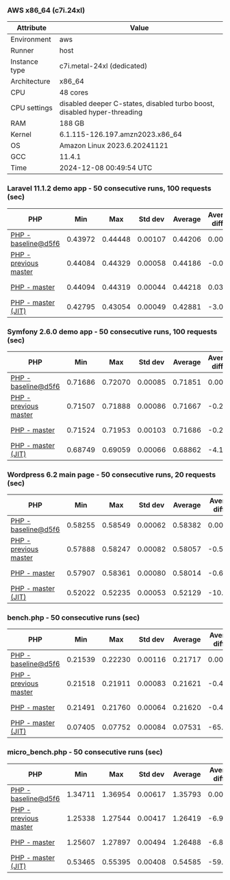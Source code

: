 ### AWS x86_64 (c7i.24xl)

|  Attribute    |     Value      |
|---------------|----------------|
| Environment   |aws|
| Runner        |host|
| Instance type |c7i.metal-24xl (dedicated)|
| Architecture  |x86_64
| CPU           |48 cores|
| CPU settings  |disabled deeper C-states, disabled turbo boost, disabled hyper-threading|
| RAM           |188 GB|
| Kernel        |6.1.115-126.197.amzn2023.x86_64|
| OS            |Amazon Linux 2023.6.20241121|
| GCC           |11.4.1|
| Time          |2024-12-08 00:49:54 UTC|

### Laravel 11.1.2 demo app - 50 consecutive runs, 100 requests (sec)

|     PHP     |     Min     |     Max     |    Std dev   |   Average  |  Average diff % |   Median   | Median diff % |     Memory    |
|-------------|-------------|-------------|--------------|------------|-----------------|------------|---------------|---------------|
|[PHP - baseline@d5f6](https://github.com/php/php-src/commit/d5f6e56610)|0.43972|0.44448|0.00107|0.44206|0.00%|0.44232|0.00%|41.83 MB|
|[PHP - previous master](https://github.com/php/php-src/commit/a7aba3571f)|0.44084|0.44329|0.00058|0.44186|-0.05%|0.44180|-0.12%|41.70 MB|
|[PHP - master](https://github.com/php/php-src/commit/c5d9c7da9e)|0.44094|0.44319|0.00044|0.44218|0.03%|0.44213|-0.04%|41.70 MB|
|[PHP - master (JIT)](https://github.com/php/php-src/commit/c5d9c7da9e)|0.42795|0.43054|0.00049|0.42881|-3.00%|0.42880|-3.06%|50.76 MB|

### Symfony 2.6.0 demo app - 50 consecutive runs, 100 requests (sec)

|     PHP     |     Min     |     Max     |    Std dev   |   Average  |  Average diff % |   Median   | Median diff % |     Memory    |
|-------------|-------------|-------------|--------------|------------|-----------------|------------|---------------|---------------|
|[PHP - baseline@d5f6](https://github.com/php/php-src/commit/d5f6e56610)|0.71686|0.72070|0.00085|0.71851|0.00%|0.71851|0.00%|37.35 MB|
|[PHP - previous master](https://github.com/php/php-src/commit/a7aba3571f)|0.71507|0.71888|0.00086|0.71667|-0.26%|0.71655|-0.27%|37.40 MB|
|[PHP - master](https://github.com/php/php-src/commit/c5d9c7da9e)|0.71524|0.71953|0.00103|0.71686|-0.23%|0.71674|-0.25%|37.40 MB|
|[PHP - master (JIT)](https://github.com/php/php-src/commit/c5d9c7da9e)|0.68749|0.69059|0.00066|0.68862|-4.16%|0.68857|-4.17%|44.47 MB|

### Wordpress 6.2 main page - 50 consecutive runs, 20 requests (sec)

|     PHP     |     Min     |     Max     |    Std dev   |   Average  |  Average diff % |   Median   | Median diff % |     Memory    |
|-------------|-------------|-------------|--------------|------------|-----------------|------------|---------------|---------------|
|[PHP - baseline@d5f6](https://github.com/php/php-src/commit/d5f6e56610)|0.58255|0.58549|0.00062|0.58382|0.00%|0.58380|0.00%|42.96 MB|
|[PHP - previous master](https://github.com/php/php-src/commit/a7aba3571f)|0.57888|0.58247|0.00082|0.58057|-0.56%|0.58067|-0.54%|42.83 MB|
|[PHP - master](https://github.com/php/php-src/commit/c5d9c7da9e)|0.57907|0.58361|0.00080|0.58014|-0.63%|0.57999|-0.65%|42.83 MB|
|[PHP - master (JIT)](https://github.com/php/php-src/commit/c5d9c7da9e)|0.52022|0.52235|0.00053|0.52129|-10.71%|0.52122|-10.72%|61.64 MB|

### bench.php - 50 consecutive runs (sec)

|     PHP     |     Min     |     Max     |    Std dev   |   Average  |  Average diff % |   Median   | Median diff % |     Memory    |
|-------------|-------------|-------------|--------------|------------|-----------------|------------|---------------|---------------|
|[PHP - baseline@d5f6](https://github.com/php/php-src/commit/d5f6e56610)|0.21539|0.22230|0.00116|0.21717|0.00%|0.21689|0.00%|26.13 MB|
|[PHP - previous master](https://github.com/php/php-src/commit/a7aba3571f)|0.21518|0.21911|0.00083|0.21621|-0.44%|0.21600|-0.41%|26.07 MB|
|[PHP - master](https://github.com/php/php-src/commit/c5d9c7da9e)|0.21491|0.21760|0.00064|0.21620|-0.45%|0.21626|-0.29%|26.07 MB|
|[PHP - master (JIT)](https://github.com/php/php-src/commit/c5d9c7da9e)|0.07405|0.07752|0.00084|0.07531|-65.32%|0.07518|-65.34%|27.24 MB|

### micro_bench.php - 50 consecutive runs (sec)

|     PHP     |     Min     |     Max     |    Std dev   |   Average  |  Average diff % |   Median   | Median diff % |     Memory    |
|-------------|-------------|-------------|--------------|------------|-----------------|------------|---------------|---------------|
|[PHP - baseline@d5f6](https://github.com/php/php-src/commit/d5f6e56610)|1.34711|1.36954|0.00617|1.35793|0.00%|1.35724|0.00%|20.39 MB|
|[PHP - previous master](https://github.com/php/php-src/commit/a7aba3571f)|1.25338|1.27544|0.00417|1.26419|-6.90%|1.26418|-6.86%|20.32 MB|
|[PHP - master](https://github.com/php/php-src/commit/c5d9c7da9e)|1.25607|1.27897|0.00494|1.26488|-6.85%|1.26475|-6.81%|20.33 MB|
|[PHP - master (JIT)](https://github.com/php/php-src/commit/c5d9c7da9e)|0.53465|0.55395|0.00408|0.54585|-59.80%|0.54646|-59.74%|21.65 MB|
